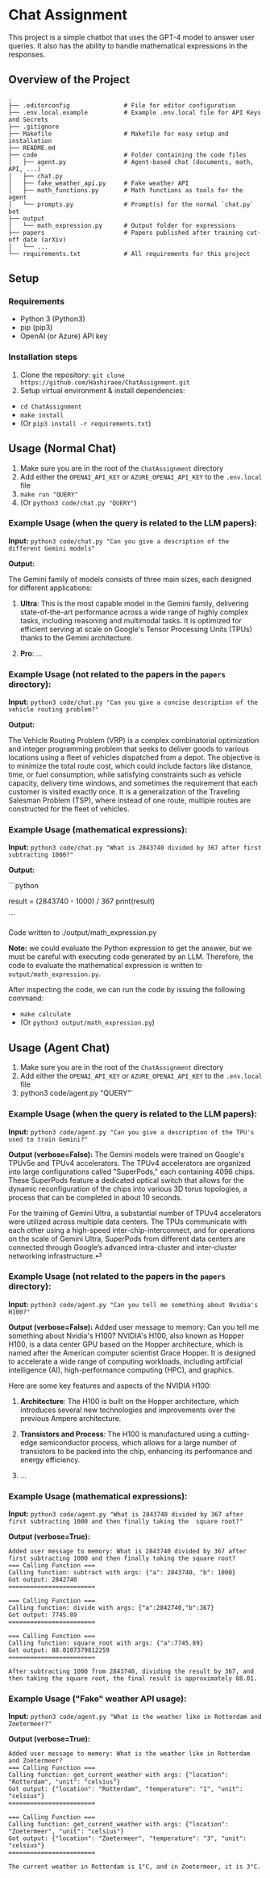# Chat Assignment
This project is a simple chatbot that uses the GPT-4 model to answer user queries. It also has the ability to handle mathematical expressions in the responses.

## Overview of the Project
```
.
├── .editorconfig               # File for editor configuration
├── .env.local.example          # Example .env.local file for API Keys and Secrets
├── .gitignore
├── Makefile                    # Makefile for easy setup and installation 
├── README.md
├── code                        # Folder containing the code files
│   ├── agent.py                # Agent-based chat (documents, math, API, ...)
│   ├── chat.py                 
│   ├── fake_weather_api.py     # Fake weather API
│   ├── math_functions.py       # Math functions as tools for the agent
│   └── prompts.py              # Prompt(s) for the normal `chat.py` bot
├── output                  
│   └── math_expression.py      # Output folder for expressions 
├── papers                      # Papers published after training cut-off date (arXiv)
│   └── ...
└── requirements.txt            # All requirements for this project

```

## Setup
### Requirements
- Python 3 (Python3)
- pip (pip3)
- OpenAI (or Azure) API key

### Installation steps
1. Clone the repository: `git clone https://github.com/Hashiraee/ChatAssignment.git`
2. Setup virtual environment & install dependencies:
- `cd ChatAssignment`
- `make install`
- (Or `pip3 install -r requirements.txt`)

## Usage (Normal Chat)
1. Make sure you are in the root of the `ChatAssignment` directory
2. Add either the `OPENAI_API_KEY` or `AZURE_OPENAI_API_KEY` to the `.env.local` file
3. `make run "QUERY"`
4. (Or `python3 code/chat.py "QUERY"`)

### Example Usage (when the query is related to the LLM papers):
**Input:** `python3 code/chat.py "Can you give a description of the different Gemini models"`

**Output:**

The Gemini family of models consists of three main sizes, each designed for different applications:
1. **Ultra**: This is the most capable model in the Gemini family, delivering state-of-the-art performance across a wide range of highly complex tasks, including reasoning and multimodal tasks. It is optimized for efficient serving at scale on Google's Tensor Processing Units (TPUs) thanks to the Gemini architecture.

2. **Pro**: ...

### Example Usage (not related to the papers in the `papers` directory):
**Input:** `python3 code/chat.py "Can you give a concise description of the vehicle routing problem?"`

**Output:** 

The Vehicle Routing Problem (VRP) is a complex combinatorial optimization and integer programming problem that seeks to deliver goods to various locations using a fleet of vehicles dispatched from a depot. The objective is to minimize the total route cost, which could include factors like distance, time, or fuel consumption, while satisfying constraints such as vehicle capacity, delivery time windows, and sometimes the requirement that each customer is visited exactly once. It is a generalization of the Traveling Salesman Problem (TSP), where instead of one route, multiple routes are constructed for the fleet of vehicles.

### Example Usage (mathematical expressions):
**Input:** `python3 code/chat.py "What is 2843740 divided by 367 after first subtracting 1000?"`

**Output:**

\`\`\`python

result = (2843740 - 1000) / 367
print(result)

\`\`\`

Code written to ./output/math_expression.py

**Note:** we could evaluate the Python expression to get the answer, but we must be careful with executing code generated by an LLM. Therefore, the code to evaluate the mathematical expression is written to `output/math_expression.py`.

After inspecting the code, we can run the code by issuing the following command:
- `make calculate`
- (Or `python3 output/math_expression.py`)


## Usage (Agent Chat)
1. Make sure you are in the root of the `ChatAssignment` directory
2. Add either the `OPENAI_API_KEY` or `AZURE_OPENAI_API_KEY` to the `.env.local` file
3. python3 code/agent.py "QUERY"`

### Example Usage (when the query is related to the LLM papers):
**Input:** `python3 code/agent.py "Can you give a description of the TPU's used to train Gemini?"`

**Output (verbose=False):**
The Gemini models were trained on Google's TPUv5e and TPUv4 accelerators. The TPUv4 accelerators are organized into large configurations called "SuperPods," each containing 4096 chips. These SuperPods feature a dedicated optical switch that allows for the dynamic reconfiguration of the chips into various 3D torus topologies, a process that can be completed in about 10 seconds.

For the training of Gemini Ultra, a substantial number of TPUv4 accelerators were utilized across multiple data centers. The TPUs communicate with each other using a high-speed inter-chip-interconnect, and for operations on the scale of Gemini Ultra, SuperPods from different data centers are connected through Google’s advanced intra-cluster and inter-cluster networking infrastructure.⏎ 

### Example Usage (not related to the papers in the `papers` directory):
**Input:** `python3 code/agent.py "Can you tell me something about Nvidia's H100?"`

**Output (verbose=False):** 
Added user message to memory: Can you tell me something about Nvidia's H100?
NVIDIA's H100, also known as Hopper H100, is a data center GPU based on the Hopper architecture, which is named after the American computer scientist Grace Hopper. It is designed to accelerate a wide range of computing workloads, including artificial intelligence (AI), high-performance computing (HPC), and graphics.

Here are some key features and aspects of the NVIDIA H100:

1. **Architecture**: The H100 is built on the Hopper architecture, which introduces several new technologies and improvements over the previous Ampere architecture.

2. **Transistors and Process**: The H100 is manufactured using a cutting-edge semiconductor process, which allows for a large number of transistors to be packed into the chip, enhancing its performance and energy efficiency.

3. ...


### Example Usage (mathematical expressions):
**Input:** `python3 code/agent.py "What is 2843740 divided by 367 after first subtracting 1000 and then finally taking the 
square root?"`

**Output (verbose=True):**
```
Added user message to memory: What is 2843740 divided by 367 after first subtracting 1000 and then finally taking the square root?
=== Calling Function ===
Calling function: subtract with args: {"a": 2843740, "b": 1000}
Got output: 2842740
========================

=== Calling Function ===
Calling function: divide with args: {"a":2842740,"b":367}
Got output: 7745.89
========================

=== Calling Function ===
Calling function: square_root with args: {"a":7745.89}
Got output: 88.0107379812259
========================

After subtracting 1000 from 2843740, dividing the result by 367, and then taking the square root, the final result is approximately 88.01.
```

### Example Usage ("Fake" weather API usage):
**Input:** `python3 code/agent.py "What is the weather like in Rotterdam and Zoetermeer?"`

**Output (verbose=True):**
```
Added user message to memory: What is the weather like in Rotterdam and Zoetermeer?
=== Calling Function ===
Calling function: get_current_weather with args: {"location": "Rotterdam", "unit": "celsius"}
Got output: {"location": "Rotterdam", "temperature": "1", "unit": "celsius"}
========================

=== Calling Function ===
Calling function: get_current_weather with args: {"location": "Zoetermeer", "unit": "celsius"}
Got output: {"location": "Zoetermeer", "temperature": "3", "unit": "celsius"}
========================

The current weather in Rotterdam is 1°C, and in Zoetermeer, it is 3°C.
```
